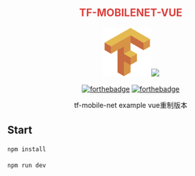 <div align="center">
<h2 style="color: #dd3f3c">TF-MOBILENET-VUE</h3>

<img src="https://raw.githubusercontent.com/JiangWeixian/tf-mobilenet-vue/webpack-stage-young/build/logo.png" style="width: 100px"></img><img src="https://vuejs.org/images/logo.png" style="width: 100px"></img>

[![forthebadge](https://forthebadge.com/images/badges/made-with-vue.svg)](https://forthebadge.com)
[![forthebadge](https://forthebadge.com/images/badges/built-by-codebabes.svg)](https://forthebadge.com)

<p>tf-mobile-net example vue重制版本</p>
</div>

## Start

```bash
npm install

npm run dev
```
